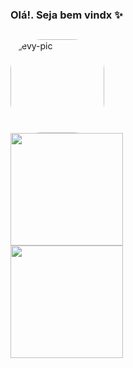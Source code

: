 ### Olá!. Seja bem vindx ✨
##

<!--
**Evelyndapaz/Evelyndapaz** is a ✨ _special_ ✨ repository because its `README.md` (this file) appears on your GitHub profile.

Here are some ideas to get you started:

- 🔭 I’m currently working on ...
- 🌱 I’m currently learning ...
- 👯 I’m looking to collaborate on ...
- 🤔 I’m looking for help with ...
- 💬 Ask me about ...
- 📫 How to reach me: ...
- 😄 Pronouns: ...
- ⚡ Fun fact: ...
-->

  <div align="display: inline_block">
  <img align="center" alt="evy-pic" height="150" style="border-radius:50px;" src="https://cdn.discordapp.com/attachments/998087456501006359/998098966086430761/myavatar.png">
  </div>
  <div align="display: inline_block">
  <a href="https://github.com/Evelyndapaz">
  <img align="center" height="180em" src="https://github-readme-stats.vercel.app/api?username=Evelyndapaz&show_icons=true&theme=dracula&include_all_commits=true&count_private=true"/>
  </div>
  <div align="display: inline_block">
  <img align="center" height="180em" src="https://github-readme-stats.vercel.app/api/top-langs/?username=Evelyndapaz&layout=compact&langs_count=7&theme=dracula"/>
</div>

  
  
  
 
